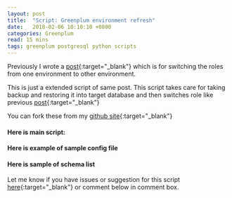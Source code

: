 ```yaml
---
layout: post
title:  "Script: Greenplum environment refresh"
date:   2018-02-06 10:10:10 +0800
categories: Greenplum
read: 15 mins
tags: greenplum postgresql python scripts
---
```


Previously I wrote a [post](http://pgyogesh.com/greenplum/2017/12/14/environment_refresh.html){:target="_blank"} which is for switching the roles from one environment to other environment.

This is just a extended script of same post. This script takes care for taking backup and restoring it into target database and then switches role like previous [post](http://pgyogesh.com/greenplum/2017/12/14/environment_refresh.html){:target="_blank"}

You can fork these from my [github site](https://github.com/pgyogesh/greenplum-environment-refresh){:target="_blank"}

#### Here is main script:

<script src="https://gist.github.com/pgyogesh/aa6a5948c4ee0da597c4776b859ffd4a.js"></script>

#### Here is example of sample config file

<script src="https://gist.github.com/pgyogesh/f51d16ca06479a9633654a37316b89dd.js"></script>

#### Here is sample of schema list

<script src="https://gist.github.com/pgyogesh/d581b75bb3ec53e5881dddb785d86ec1.js"></script>

Let me know if you have issues or suggestion for this script [here](https://github.com/pgyogesh/greenplum-environment-refresh/issues/new){:target="_blank"} or comment below in comment box.

